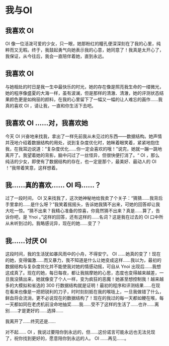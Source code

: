 # 我与OI

## 我喜欢 OI

OI 像一位活泼可爱的少女，只一眼，她那粉红的瞳孔便深深刻在了我的心里，纯粹而又无暇。终于，我鼓起勇气向她表示我的心意，她同意了！我真是太开心了，我保证，从今往后，我会一直陪伴着她，直到永远。

## 我喜欢 OI

与她相处的时日是我一生中最快乐的时光，她的存在像是照亮我生命的一缕微光，她的程序像盛夏的大海一样，虽有波澜，但是那样的清澈、清澈，她的评测状态结果颜色更是如绚丽的颜料，在我的心里留下了一幅又一幅的让人难忘的画作……我真的喜欢 OI ，请让我，一直和你生活下去吧。

## 我喜欢 OI ……对，我喜欢她

今天 OI 兴奋地来找我，拿出了一样先前我从未见过的东西——数据结构。她声情并茂地介绍着数据结构的用处，说到复杂度优化时，她眯着眼笑着，紧紧地抱住我，在我耳边说道：“复杂度优化……你一定会喜欢的哦！”说完，她就一蹦一跳地离开了。我望着她的背影，脑中闪过了一丝怪异，但很快便打消了。“ OI ，那么纯洁的少女，即使有了数据结构的存在，也一定是那个，最美好、最动人的 OI ！”我带着笑意，这样想着。

## 我……真的喜欢…… OI 吗……？

过了一段时间， OI 又来找我了，这次她神秘地给我卖了个关子：“猜猜……我背后手里拿的……是什么呀？”我笑着摇摇头，告诉她我猜不出来，可她的回答却让我大吃一惊。“猜不出来？我精心准备的惊喜，你竟然猜不出来？真是……算了，告诉你吧，是 Ynoi 。”这样的回答，还有这样的……名词？这是我在过去的 OI 口中所从未听到过的。我略感诧异，现在的她……变了？

## 我……讨厌 OI

这段时间，我的生活犹如暴风雨中的小舟，不得安宁。 OI ……她真的变了！现在的她，变得偏激……而又暴力，我不知道是什么让她变成这样……我以为，最初的数据结构与复杂度优化并不能使我对她的情感动摇，可自从 Ynoi 出现后……我想这成真了。现在的她，每日每夜，都让我揣摩她的心思，态度也变得越来越差，一旦我没猜出来，她就像变了个人一样，变为疯狂的恶魔！她甚至想控制我！越来越多的大模拟和省选的 300 行数据结构就是证明！最初的程序和评测结果……在现在看来也像是一把把锐利的刀子，时时刻刻抵在我的喉咙上，一旦我做错了什么，鲜血将会流淌，更不必说现在的数据结构了！现在的我过的每一天都如鲠在喉，每一天都如同在老虎机前没命地抽奖……我……受不了这样的生活了……也许……离别……才是更好的……选择……

我离开了……终究还是……

对不起…… OI ，我说过要陪你到永远的，但……这份诺言可能永远也无法兑现了，祝你找到更好的，愿意陪你到永远的人。 OI ……再见……。